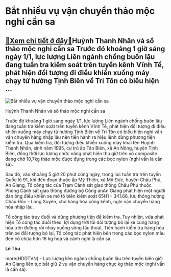 Bắt nhiều vụ vận chuyển thảo mộc nghi cần sa
============================================

[:gift:Xem chi tiết ở đây:gift:](https://hddtvn.com/bat-nhieu-vu-van-chuyen-thao-moc-nghi-can-sa/)Huỳnh Thanh Nhân và số thảo mộc nghi cần sa Trước đó khoảng 1 giờ sáng ngày 1/1, lực lượng Liên ngành chống buôn lậu đang tuần tra kiểm soát trên tuyến kênh Vĩnh Tế, phát hiện đối tượng đi điều khiển xuồng máy chạy từ hướng Tịnh Biên về Tri Tôn có biểu hiện …
-------------------------------------------------------------------------------------------------------------------------------------------------------------------------------------------------------------------------------------------------------------------





![Bắt nhiều vụ vận chuyển thảo mộc nghi cần sa](https://hddtvn.com/wp-content/uploads/2021/01/5706_cansa.jpg "Bắt nhiều vụ vận chuyển thảo mộc nghi cần sa")


Huỳnh Thanh Nhân và số thảo mộc nghi cần sa



Trước đó khoảng 1 giờ sáng ngày 1/1, lực lượng Liên ngành chống buôn lậu đang tuần tra kiểm soát trên tuyến kênh Vĩnh Tế, phát hiện đối tượng đi điều khiển xuồng máy chạy từ hướng Tịnh Biên về Tri Tôn có biểu hiện nghi vấn vận chuyển hàng nhập lậu nên tiến hành ra hiệu lệnh dừng phương tiện kiểm tra. Qua kiểm tra, đối tượng điều khiển xuồng máy khai tên Huỳnh Thanh Nhân, sinh năm 1995, cư trú ấp Tân Biên, xã An Nông, huyện Tịnh Biên, đồng thời lực lượng chức năng phát hiện thu giữ trên võ composite đang chở 10,7kg thảo mộc được đựng trong các bọc nylon (nghi vấn là cần sa).


Sau đó, vào khoảng 5 giờ 20 phút cùng ngày, trong lúc tuần tra trên tuyến Quốc lộ 91, khi đến đoạn thuộc ấp Mỹ Thiện, xã Mỹ Đức, huyện Châu Phú, An Giang, Tổ công tác của Trạm Cảnh sát giao thông Châu Phú thuộc Phòng Cảnh sát giao thông đường bộ Công anAn Giang phát hiện một người đàn ông điều khiển xe mô tô biển kiểm soát 65H1 – 341.66, lưu thông hướng Châu Đốc – Long Xuyên, chở hàng hóa cồng kềnh, nghi vận chuyển hàng hóa nhập lậu.


Tổ công tác truy đuổi và dừng phương tiện để kiểm tra. Tuy nhiên, vừa phát hiện Tổ công tác đuổi theo, lợi dụng trời tối đối tượng bỏ lại xe cùng hàng hóa trên đường rồi nhảy xuống sông tẩu thoát. Tiến hành kiểm tra hàng hóa trên xe đối tượng bỏ lại, Tổ công tác phát hiện bên trong các bọc nylon màu đen có chứa hơn 16 kg hoa và cành nghi là cần sa.




**Lê Thu**



more(HDDTVN) – Lực lượng liên ngành chống buôn lậu trên tuyến biên giới An Giang liên tục bắt giữ 2 vụ vận chuyển hàng chục kg thảo mộc (nghi vấn là cần sa).

